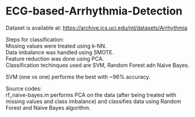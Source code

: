 # ECG-based-Arrhythmia-Detection
Dataset is available at: https://archive.ics.uci.edu/ml/datasets/Arrhythmia <br />

Steps for classification: <br />
Missing values were treated using k-NN. <br />
Data imbalance was handled using SMOTE. <br />
Feature reduction was done using PCA. <br />
Classification techinques used are SVM, Random Forest adn Naive Bayes. <br />

SVM (one vs one) performs the best with ~96% accuracy. <br />

Source codes: <br />
rf_naive-bayes.m performs PCA on the data (after being treated with missing values and class imbalance) and classifies data using Random Forest and Naive Bayes algorithm.
